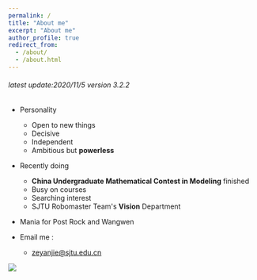 ```yaml
---
permalink: /
title: "About me"
excerpt: "About me"
author_profile: true
redirect_from: 
  - /about/
  - /about.html
---
```


###### latest update:2020/11/5 version 3.2.2
- Personality
  - Open to new things
  - Decisive
  - Independent
  - Ambitious but **powerless**

- Recently doing
  - **China Undergraduate Mathematical Contest in Modeling** finished
  - Busy on courses
  - Searching interest
  - SJTU Robomaster Team's **Vision** Department
  
- Mania for Post Rock and Wangwen

- Email me : 
  - zeyanjie@sjtu.edu.cn

<a href="https://clustrmaps.com/site/1be55"  title="Visit tracker"><img src="//www.clustrmaps.com/map_v2.png?d=Qy7qCkBqTa5j6doaApz-rxjp16jVcHHRB46tH-I6VSg&cl=ffffff" /></a>
